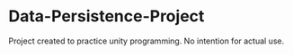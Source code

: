 # Data-Persistence-Project
Project created to practice unity programming. No intention for actual use.
